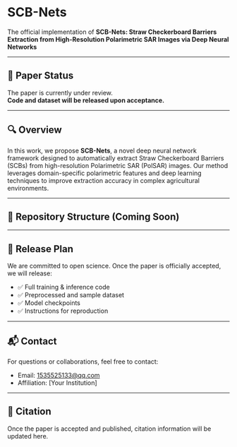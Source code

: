 # SCB-Nets
The official implementation of **SCB-Nets: Straw Checkerboard Barriers Extraction from High-Resolution Polarimetric SAR Images via Deep Neural Networks**

---

## 📄 Paper Status

The paper is currently under review.  
**Code and dataset will be released upon acceptance.**

---

## 🔍 Overview

In this work, we propose **SCB-Nets**, a novel deep neural network framework designed to automatically extract Straw Checkerboard Barriers (SCBs) from high-resolution Polarimetric SAR (PolSAR) images. Our method leverages domain-specific polarimetric features and deep learning techniques to improve extraction accuracy in complex agricultural environments.

---

## 📁 Repository Structure (Coming Soon)


---

## 📅 Release Plan

We are committed to open science. Once the paper is officially accepted, we will release:

- ✅ Full training & inference code  
- ✅ Preprocessed and sample dataset  
- ✅ Model checkpoints  
- ✅ Instructions for reproduction

---

## 📬 Contact

For questions or collaborations, feel free to contact:

- Email: 1535525133@qq.com  
- Affiliation: [Your Institution]

---

## 📜 Citation

Once the paper is accepted and published, citation information will be updated here.

